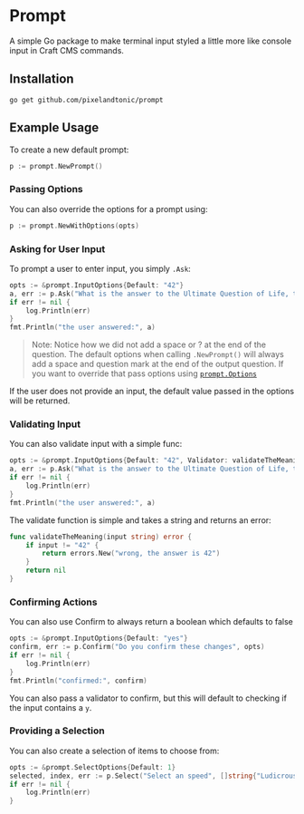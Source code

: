 # Prompt

A simple Go package to make terminal input styled a little more like console input in Craft CMS commands.

## Installation

```shell script
go get github.com/pixelandtonic/prompt
```

## Example Usage

To create a new default prompt:

```go
p := prompt.NewPrompt()
``` 

### Passing Options
You can also override the options for a prompt using:

```go
p := prompt.NewWithOptions(opts)
```

### Asking for User Input
To prompt a user to enter input, you simply `.Ask`:

```go
opts := &prompt.InputOptions{Default: "42"}
a, err := p.Ask("What is the answer to the Ultimate Question of Life, the Universe, and Everything", opts)
if err != nil {
	log.Println(err)
}
fmt.Println("the user answered:", a)
```

> Note: Notice how we did not add a space or ? at the end of the question. The default options when calling `.NewPrompt()` will always add a space and question mark at the end of the output question. If you want to override that pass options using [`prompt.Options`](#passing-options)

If the user does not provide an input, the default value passed in the options will be returned.

### Validating Input
You can also validate input with a simple func:

```go
opts := &prompt.InputOptions{Default: "42", Validator: validateTheMeaning}
a, err := p.Ask("What is the answer to the Ultimate Question of Life, the Universe, and Everything", opts)
if err != nil {
	log.Println(err)
}
fmt.Println("the user answered:", a)
```

The validate function is simple and takes a string and returns an error:

```go
func validateTheMeaning(input string) error {
    if input != "42" {
        return errors.New("wrong, the answer is 42")
    }
    return nil
}
```

### Confirming Actions

You can also use Confirm to always return a boolean which defaults to false

```go
opts := &prompt.InputOptions{Default: "yes"}
confirm, err := p.Confirm("Do you confirm these changes", opts)
if err != nil {
	log.Println(err)
}
fmt.Println("confirmed:", confirm)
```

You can also pass a validator to confirm, but this will default to checking if the input contains a `y`.

### Providing a Selection

You can also create a selection of items to choose from:

```go
opts := &prompt.SelectOptions{Default: 1}
selected, index, err := p.Select("Select an speed", []string{"Ludicrous mode", "Normal mode"}, opts)
if err != nil {
	log.Println(err)
}
```
